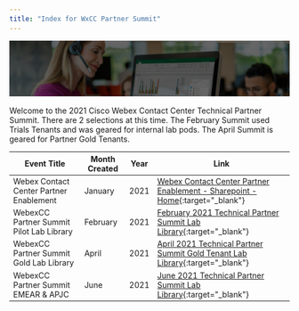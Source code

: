 ```yaml
---
title: "Index for WxCC Partner Summit"
---
```


![Banner](images/wxccbanner.jpg)

Welcome to the 2021 Cisco Webex Contact Center Technical Partner Summit. There are 2 selections at this time.  The February Summit used Trials Tenants and was geared for internal lab pods.  The April Summit is geared for Partner Gold Tenants.



| Event Title                              | Month Created | Year | Link                                                     |
|------------------------------------------|---------------|------|----------------------------------------------------------|
| Webex Contact Center Partner Enablement  | January       | 2021 | [Webex Contact Center Partner Enablement - Sharepoint - Home](https://cisco.sharepoint.com/sites/WxCCPartnerEnablement){:target="_blank"} |
| WebexCC Partner Summit Pilot Lab Library           | February        | 2021 |  [February 2021 Technical Partner Summit Lab Library](LabLibrary.md){:target="_blank"}                                                      |
| WebexCC Partner Summit Gold Lab Library            | April     | 2021 |  [April 2021 Technical Partner Summit Gold Tenant Lab Library](LabLibrarynew.md){:target="_blank"}                                                       |
| WebexCC Partner Summit EMEAR & APJC           | June        | 2021 |  [June 2021 Technical Partner Summit Lab Library](TechSummitRoW_2021/HomePage.md){:target="_blank"}                                                      |
